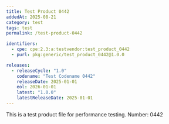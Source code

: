 ```yaml
---
title: Test Product 0442
addedAt: 2025-08-21
category: test
tags: test
permalink: /test-product-0442

identifiers:
  - cpe: cpe:2.3:a:testvendor:test_product_0442
  - purl: pkg:generic/test_product_0442@1.0.0

releases:
  - releaseCycle: "1.0"
    codename: "Test Codename 0442"
    releaseDate: 2025-01-01
    eol: 2026-01-01
    latest: "1.0.0"
    latestReleaseDate: 2025-01-01
---
```


This is a test product file for performance testing. Number: 0442
